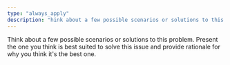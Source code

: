 ```yaml
---
type: "always_apply"
description: "hink about a few possible scenarios or solutions to this problem. Present the one you think is best suited to solve this issue and provide rationale for why you think it's the best one."
---
```

Think about a few possible scenarios or solutions to this problem. Present the one you think is best suited to solve this issue and provide rationale for why you think it's the best one.
